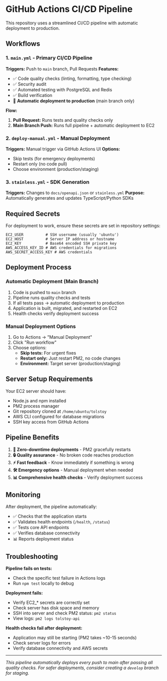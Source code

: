 # GitHub Actions CI/CD Pipeline

This repository uses a streamlined CI/CD pipeline with automatic deployment to production.

## Workflows

### 1. `main.yml` - Primary CI/CD Pipeline
**Triggers:** Push to `main` branch, Pull Requests
**Features:**
- ✅ Code quality checks (linting, formatting, type checking)
- ✅ Security audit
- ✅ Automated testing with PostgreSQL and Redis
- ✅ Build verification
- 🚀 **Automatic deployment to production** (main branch only)

**Flow:**
1. **Pull Request:** Runs tests and quality checks only
2. **Main Branch Push:** Runs full pipeline + automatic deployment to EC2

### 2. `deploy-manual.yml` - Manual Deployment
**Triggers:** Manual trigger via GitHub Actions UI
**Options:**
- Skip tests (for emergency deployments)
- Restart only (no code pull)
- Choose environment (production/staging)

### 3. `stainless.yml` - SDK Generation
**Triggers:** Changes to `docs/openapi.json` or `stainless.yml`
**Purpose:** Automatically generates and updates TypeScript/Python SDKs

## Required Secrets

For deployment to work, ensure these secrets are set in repository settings:

```
EC2_USER          # SSH username (usually 'ubuntu')
EC2_HOST          # Server IP address or hostname
EC2_KEY           # Base64 encoded SSH private key
AWS_ACCESS_KEY_ID # AWS credentials for migrations
AWS_SECRET_ACCESS_KEY # AWS credentials
```

## Deployment Process

### Automatic Deployment (Main Branch)
1. Code is pushed to `main` branch
2. Pipeline runs quality checks and tests
3. If all tests pass → automatic deployment to production
4. Application is built, migrated, and restarted on EC2
5. Health checks verify deployment success

### Manual Deployment Options
1. Go to Actions → "Manual Deployment"
2. Click "Run workflow"
3. Choose options:
   - **Skip tests:** For urgent fixes
   - **Restart only:** Just restart PM2, no code changes
   - **Environment:** Target server (production/staging)

## Server Setup Requirements

Your EC2 server should have:
- Node.js and npm installed
- PM2 process manager
- Git repository cloned at `/home/ubuntu/tolstoy`
- AWS CLI configured for database migrations
- SSH key access from GitHub Actions

## Pipeline Benefits

1. **🚀 Zero-downtime deployments** - PM2 gracefully restarts
2. **🔒 Quality assurance** - No broken code reaches production  
3. **⚡ Fast feedback** - Know immediately if something is wrong
4. **🛠️ Emergency options** - Manual deployment when needed
5. **📊 Comprehensive health checks** - Verify deployment success

## Monitoring

After deployment, the pipeline automatically:
- ✅ Checks that the application starts
- ✅ Validates health endpoints (`/health`, `/status`)
- ✅ Tests core API endpoints
- ✅ Verifies database connectivity
- 📊 Reports deployment status

## Troubleshooting

**Pipeline fails on tests:**
- Check the specific test failure in Actions logs
- Run `npm test` locally to debug

**Deployment fails:**
- Verify EC2_* secrets are correctly set
- Check server has disk space and memory
- SSH into server and check PM2 status: `pm2 status`
- View logs: `pm2 logs tolstoy-api`

**Health checks fail after deployment:**
- Application may still be starting (PM2 takes ~10-15 seconds)
- Check server logs for errors
- Verify database connectivity and AWS secrets

---

*This pipeline automatically deploys every push to main after passing all quality checks. For safer deployments, consider creating a `develop` branch for staging.*